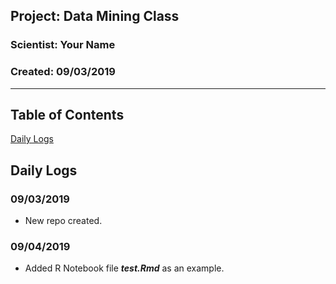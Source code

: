 ##  Project: Data Mining Class
### Scientist: Your Name
### Created: 09/03/2019

---    

## Table of Contents
[Daily Logs](#logs)  

## Daily Logs<a name="logs"></a>
### 09/03/2019
* New repo created.

### 09/04/2019
* Added R Notebook file ***test.Rmd*** as an example.
